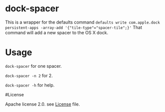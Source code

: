 # dock-spacer
This is a wrapper for the defaults command 
`defaults write com.apple.dock persistent-apps -array-add '{"tile-type"="spacer-tile";}'`
That command will add a new spacer to the OS X dock. 

# Usage

`dock-spacer` for one spacer. 

`dock-spacer -n 2` for 2. 

`dock-spacer -h` for help. 

#License

Apache license 2.0. see [License](LICENSE) file.
